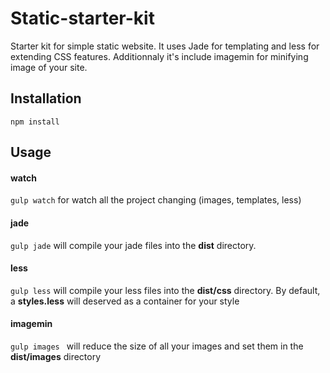 Static-starter-kit
==================

Starter kit for simple static website.
It uses Jade for templating and less for extending CSS features. Additionnaly it's include imagemin for minifying image of your site.


## Installation
`npm install`

## Usage
#### watch
`gulp watch` for watch all the project changing (images, templates, less)

#### jade
`gulp jade` will compile your jade files into the **dist** directory.

#### less
`gulp less` will compile your less files into the **dist/css** directory. By default, a **styles.less** will deserved as a container for your style

#### imagemin
`gulp images ` will reduce the size of all your images and set them in the **dist/images** directory
